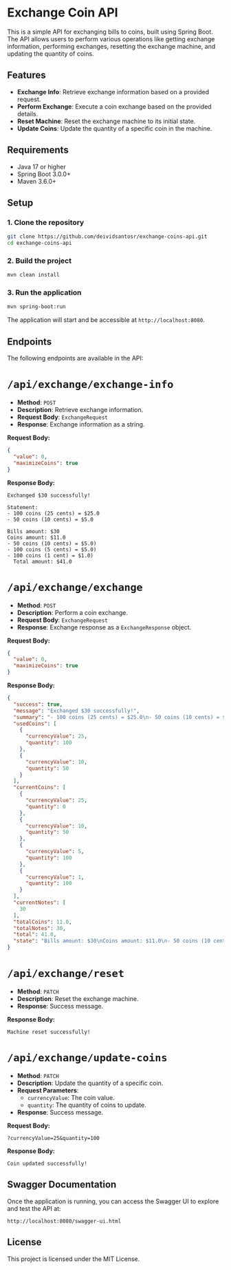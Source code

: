 
# Exchange Coin API

This is a simple API for exchanging bills to coins, built using Spring Boot. The API allows users to perform various operations like getting exchange information, performing exchanges, resetting the exchange machine, and updating the quantity of coins.

## Features

- **Exchange Info**: Retrieve exchange information based on a provided request.
- **Perform Exchange**: Execute a coin exchange based on the provided details.
- **Reset Machine**: Reset the exchange machine to its initial state.
- **Update Coins**: Update the quantity of a specific coin in the machine.

## Requirements

- Java 17 or higher
- Spring Boot 3.0.0+
- Maven 3.6.0+

## Setup

### 1. Clone the repository

```bash
git clone https://github.com/deividsantosr/exchange-coins-api.git
cd exchange-coins-api
```

### 2. Build the project

```bash
mvn clean install
```

### 3. Run the application

```bash
mvn spring-boot:run
```

The application will start and be accessible at `http://localhost:8080`.

## Endpoints

The following endpoints are available in the API:

# `/api/exchange/exchange-info`
- **Method**: `POST`
- **Description**: Retrieve exchange information.
- **Request Body**: `ExchangeRequest`
- **Response**: Exchange information as a string.

**Request Body:**
```json
{
  "value": 0,
  "maximizeCoins": true
}
```

**Response Body:**

```text
Exchanged $30 successfully!

Statement:
- 100 coins (25 cents) = $25.0
- 50 coins (10 cents) = $5.0

Bills amount: $30
Coins amount: $11.0
- 50 coins (10 cents) = $5.0)
- 100 coins (5 cents) = $5.0)
- 100 coins (1 cent) = $1.0)
  Total amount: $41.0
```

# `/api/exchange/exchange`
- **Method**: `POST`
- **Description**: Perform a coin exchange.
- **Request Body**: `ExchangeRequest`
- **Response**: Exchange response as a `ExchangeResponse` object.

**Request Body:**
```json
{
  "value": 0,
  "maximizeCoins": true
}
```

**Response Body:**
```json
{
  "success": true,
  "message": "Exchanged $30 successfully!",
  "summary": "- 100 coins (25 cents) = $25.0\n- 50 coins (10 cents) = $5.0\n",
  "usedCoins": [
    {
      "currencyValue": 25,
      "quantity": 100
    },
    {
      "currencyValue": 10,
      "quantity": 50
    }
  ],
  "currentCoins": [
    {
      "currencyValue": 25,
      "quantity": 0
    },
    {
      "currencyValue": 10,
      "quantity": 50
    },
    {
      "currencyValue": 5,
      "quantity": 100
    },
    {
      "currencyValue": 1,
      "quantity": 100
    }
  ],
  "currentNotes": [
    30
  ],
  "totalCoins": 11.0,
  "totalNotes": 30,
  "total": 41.0,
  "state": "Bills amount: $30\nCoins amount: $11.0\n- 50 coins (10 cents) = $5.0)\n- 100 coins (5 cents) = $5.0)\n- 100 coins (1 cent) = $1.0)\nTotal amount: $41.0"
}
```

# `/api/exchange/reset`
- **Method**: `PATCH`
- **Description**: Reset the exchange machine.
- **Response**: Success message.

**Response Body:**

```text
Machine reset successfully!
```

# `/api/exchange/update-coins`
- **Method**: `PATCH`
- **Description**: Update the quantity of a specific coin.
- **Request Parameters**:
    - `currencyValue`: The coin value.
    - `quantity`: The quantity of coins to update.
- **Response**: Success message.

**Request Body:**
```text
?currencyValue=25&quantity=100
```

**Response Body:**

```text
Coin updated successfully!
```

## Swagger Documentation

Once the application is running, you can access the Swagger UI to explore and test the API at:

```
http://localhost:8080/swagger-ui.html
```

## License

This project is licensed under the MIT License.